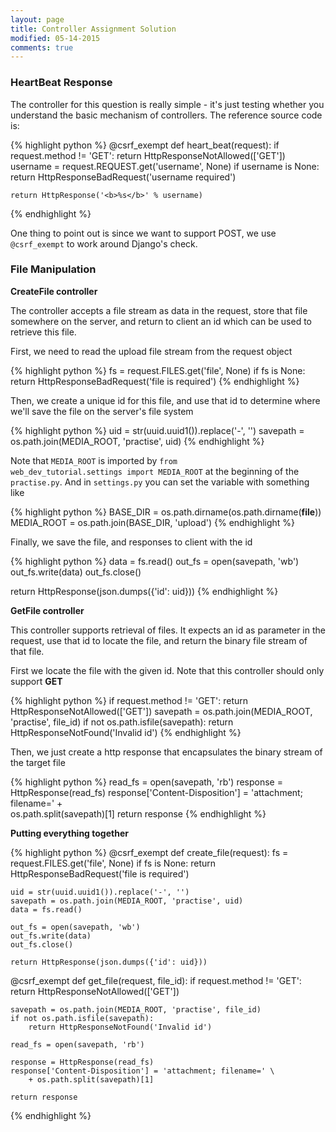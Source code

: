 ```yaml
---
layout: page
title: Controller Assignment Solution
modified: 05-14-2015
comments: true
---
```


### HeartBeat Response

The controller for this question is really simple - it's just testing whether you understand the basic mechanism of controllers. The reference source code is:

{% highlight python %}
@csrf_exempt
def heart_beat(request):
    if request.method != 'GET':
        return HttpResponseNotAllowed(['GET'])
    username = request.REQUEST.get('username', None)
    if username is None:
        return HttpResponseBadRequest('username required')

    return HttpResponse('<b>%s</b>' % username)

{% endhighlight %}

One thing to point out is since we want to support POST, we use <code>@csrf_exempt</code> to work around Django's check. 

### File Manipulation

**CreateFile controller**

The controller accepts a file stream as data in the request, store that file somewhere on the server, and return to client an id which can be used to retrieve this file.

First, we need to read the upload file stream from the request object

{% highlight python %}
fs = request.FILES.get('file', None)
if fs is None:
    return HttpResponseBadRequest('file is required')
{% endhighlight %}

Then, we create a unique id for this file, and use that id to determine where we'll save the file on the server's file system

{% highlight python %}
uid = str(uuid.uuid1()).replace('-', '')
savepath = os.path.join(MEDIA_ROOT, 'practise', uid)
{% endhighlight %}

Note that <code>MEDIA_ROOT</code> is imported by <code>from web_dev_tutorial.settings import MEDIA_ROOT</code> at the beginning of the <code>practise.py</code>. And in <code>settings.py</code> you can set the variable with something like

{% highlight python %}
BASE_DIR = os.path.dirname(os.path.dirname(__file__))
MEDIA_ROOT = os.path.join(BASE_DIR, 'upload')
{% endhighlight %}

Finally, we save the file, and responses to client with the id

{% highlight python %}
data = fs.read()
out_fs = open(savepath, 'wb')
out_fs.write(data)
out_fs.close()

return HttpResponse(json.dumps({'id': uid}))
{% endhighlight %}


**GetFile controller**

This controller supports retrieval of files. It expects an id as parameter in the request, use that id to locate the file, and return the binary file stream of that file.

First we locate the file with the given id. Note that this controller should only support **GET**

{% highlight python %}
if request.method != 'GET':
    return HttpResponseNotAllowed(['GET'])
savepath = os.path.join(MEDIA_ROOT, 'practise', file_id)
if not os.path.isfile(savepath):
    return HttpResponseNotFound('Invalid id')
{% endhighlight %}

Then, we just create a http response that encapsulates the binary stream of the target file

{% highlight python %}
read_fs = open(savepath, 'rb')
response = HttpResponse(read_fs)
response['Content-Disposition'] = 'attachment; filename=' + \
	os.path.split(savepath)[1]
return response
{% endhighlight %}

**Putting everything together**

{% highlight python %}
@csrf_exempt
def create_file(request):
    fs = request.FILES.get('file', None)
    if fs is None:
        return HttpResponseBadRequest('file is required')

    uid = str(uuid.uuid1()).replace('-', '')
    savepath = os.path.join(MEDIA_ROOT, 'practise', uid)
    data = fs.read()

    out_fs = open(savepath, 'wb')
    out_fs.write(data)
    out_fs.close()

    return HttpResponse(json.dumps({'id': uid}))


@csrf_exempt
def get_file(request, file_id):
    if request.method != 'GET':
        return HttpResponseNotAllowed(['GET'])

    savepath = os.path.join(MEDIA_ROOT, 'practise', file_id)
    if not os.path.isfile(savepath):
        return HttpResponseNotFound('Invalid id')

    read_fs = open(savepath, 'rb')

    response = HttpResponse(read_fs)
    response['Content-Disposition'] = 'attachment; filename=' \
    	+ os.path.split(savepath)[1]

    return response
{% endhighlight %}